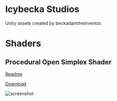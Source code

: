 
# Icybecka Studios

Unity assets created by beckadamtheinventor.

# Shaders

## Procedural Open Simplex Shader

[Readme](../../tree/master/Shaders/ProceduralOpenSimplex#opensimplex-procedural-material-surface-shader)

[Download](https://github.com/beckadamtheinventor/IcybeckaStudios/raw/master/Shaders/IcybeckaProceduralOpenSimplexShader1.0.unitypackage)

![screenshot](../../tree/master/Shaders/ProceduralOpenSimplex/capture.png "Screenshot")